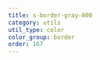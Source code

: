```yaml
---
title: s-border-gray-800
category: utils
util_type: color
color_group: border
order: 167
---
```

<div class="s-border-gray-800"></div>
